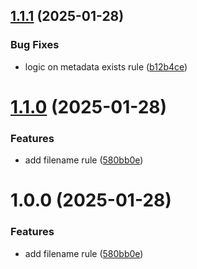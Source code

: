 ## [1.1.1](https://github.com/bartram/imglint/compare/v1.1.0...v1.1.1) (2025-01-28)


### Bug Fixes

* logic on metadata exists rule ([b12b4ce](https://github.com/bartram/imglint/commit/b12b4cedb79334274e4fcc63ef0325ff4791ec95))

# [1.1.0](https://github.com/bartram/imglint/compare/v1.0.0...v1.1.0) (2025-01-28)


### Features

* add filename rule ([580bb0e](https://github.com/bartram/imglint/commit/580bb0e2c67e41fe75b50981de0f6cb7a0e7448e))

# 1.0.0 (2025-01-28)


### Features

* add filename rule ([580bb0e](https://github.com/bartram/imglint/commit/580bb0e2c67e41fe75b50981de0f6cb7a0e7448e))
